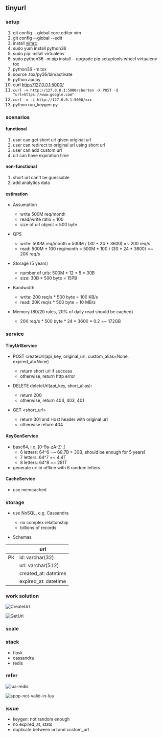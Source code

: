 ## tinyurl

### setup

1. git config --global core.editor vim
1. git config --global --edit
1. install [vimrc](https://github.com/amix/vimrc) 
1. sudo yum install python36
1. sudo pip install virtualenv
1. sudo python36 -m pip install --upgrade pip setuptools wheel virtualenv tox
1. python36 -m tox
1. source .tox/py36/bin/activate
1. python api.py
1. curl http://127.0.0.1:5000/
1. `curl -v http://127.0.0.1:5000/shorten -X POST -d "url=https://www.google.com"`
1. `curl -v -L http://127.0.0.1:5000/xxx`
1. python run_keygen.py

### scenarios

#### functional

1. user can get short url given original url
1. user can redirect to original url using short url
1. user can add custom url
1. url can have expiration time

#### non-functional

1. short url can't be guessable
1. add analytics data

#### estimation

* Assumption
  * write 500M req/month
  * read/write ratio = 100
  * size of url object = 500 byte

* QPS
  * write: 500M req/month = 500M / (30 * 24 * 3600) =~ 200 req/s
  * read: 500M * 100 req/month = 500M * 100 / (30 * 24 * 3600) =~ 20K req/s 

* Storage (5 years)
  * number of urls: 500M * 12 * 5 = 30B
  * size: 30B * 500 byte = 15PB

* Bandwidth
  * write: 200 req/s * 500 byte = 100 KB/s
  * read: 20K req/s * 500 byte = 10 MB/s

* Memory (80/20 rules, 20% of daily read should be cached)
  * 20K req/s * 500 byte * 24 * 3600 * 0.2 =~ 172GB

### service

#### TinyUrlService

* POST createUrl(api_key, original_url, custom_alias=None, expired_at=None)
  * return short url if success
  * otherwise, return http error

* DELETE deleteUrl(api_key, short_alias):
  * return 200
  * otherwise, return 404, 403, 401

* GET <short_url>
  * return 301 and Host header with original url
  * otherwise return 404

#### KeyGenService

* base64, i.e. [0-9a-zA-Z-.]
  * 6 letters: 64^6 =~ 68.7B > 30B, should be enough for 5 years!
  * 7 letters: 64^7 =~ 4.4T
  * 8 letters: 64^8 =~ 281T
* generate url id offline with 6 random letters

#### CacheService

* use memcached

### storage

* use NoSQL, e.g. Cassandra
  * no complex relationship
  * billions of records

* Schemas

|   | url |
| -- | -- |
| PK | id: varchar(32) |
|    | url: varchar(512) |
|    | created_at: datetime |
|    | expired_at: datetime |

### work solution

![CreateUrl](https://github.com/jwyx3/practices/tree/master/project/tinyurl/diagrams/CreateUrl.svg)

![GetUrl](https://github.com/jwyx3/practices/tree/master/project/tinyurl/diagrams/GetUrl.svg)

### scale


### stack

* flask
* cassandra
* redis

### refer

![lua-redis](https://www.redisgreen.net/blog/intro-to-lua-for-redis-programmers/)

![spop-not-valid-in-lua](https://github.com/antirez/redis/issues/2139)

### issue

* keygen: not random enough
* no expired_at, stats
* duplicate between url and custom_url
